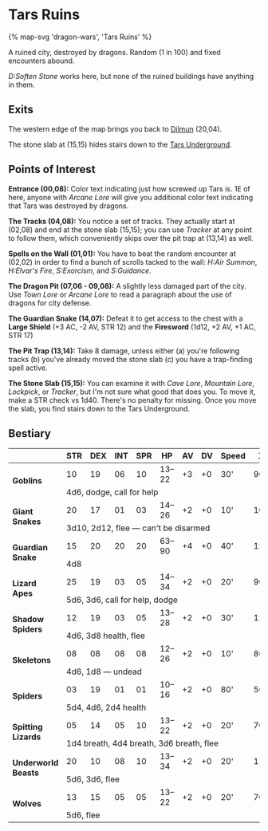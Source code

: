 # Tars Ruins

{% map-svg 'dragon-wars', 'Tars Ruins' %}

A ruined city, destroyed by dragons. Random (1 in 100) and fixed encounters abound.

*D:Soften Stone* works here, but none of the ruined buildings have anything in them.

## Exits

The western edge of the map brings you back to [Dilmun](/dragon-wars/maps/dilmun) (20,04).

The stone slab at (15,15) hides stairs down to the [Tars Underground](/dragon-wars/maps/tars-underground).

## Points of Interest

**Entrance (00,08):** Color text indicating just how screwed up Tars is. 1E of here, anyone with *Arcane Lore* will give you additional color text indicating that Tars was destroyed by dragons.

**The Tracks (04,08):** You notice a set of tracks. They actually start at (02,08) and end at the stone slab (15,15); you can use *Tracker* at any point to follow them, which conveniently skips over the pit trap at (13,14) as well.

**Spells on the Wall (01,01):** You have to beat the random encounter at (02,02) in order to find a bunch of scrolls tacked to the wall: *H:Air Summon*, *H:Elvar's Fire*, *S:Exorcism*, and *S:Guidance*.

**The Dragon Pit (07,06 - 09,08):** A slightly less damaged part of the city. Use *Town Lore* or *Arcane Lore* to read a paragraph about the use of dragons for city defense.

**The Guardian Snake (14,07):** Defeat it to get access to the chest with a **Large Shield** (+3 AC, -2 AV, STR 12) and the **Firesword** (1d12, +2 AV, +1 AC, STR 17)

**The Pit Trap (13,14):** Take 8 damage, unless either (a) you're following tracks (b) you've already moved the stone slab (c) you have a trap-finding spell active.

**The Stone Slab (15,15):** You can examine it with *Cave Lore*, *Mountain Lore*, *Lockpick*, or *Tracker*, but I'm not sure what good that does you. To move it, make a STR check vs 1d40. There's no penalty for missing. Once you move the slab, you find stairs down to the Tars Underground.

## Bestiary

<table>
  <thead>
    <tr>
      <th></th>
      <th>STR</th>
      <th>DEX</th>
      <th>INT</th>
      <th>SPR</th>
      <th>HP</th>
      <th>AV</th>
      <th>DV</th>
      <th>Speed</th>
      <th>XP</th>
    </tr>
  </thead>
  <tbody>
    <tr>
      <td rowspan=2><b>Goblins</b></td>
      <td class="c">10</td>
      <td class="c">19</td>
      <td class="c">06</td>
      <td class="c">10</td>
      <td class="c">13&ndash;22</td>
      <td class="c">+3</td>
      <td class="c">+0</td>
      <td class="c">30'</td>
      <td class="c">90</td>
    </tr><tr>
      <td colspan=9>4d6, dodge, call for help</td>
    </tr><tr>
      <td rowspan=2><b>Giant Snakes</b></td>
      <td class="c">20</td>
      <td class="c">17</td>
      <td class="c">01</td>
      <td class="c">03</td>
      <td class="c">14&ndash;26</td>
      <td class="c">+2</td>
      <td class="c">+0</td>
      <td class="c">10'</td>
      <td class="c">100</td>
    </tr><tr>
      <td colspan=9>3d10, 2d12, flee — can't be disarmed</td>
    </tr><tr>
      <td rowspan=2><b>Guardian Snake</b></td>
      <td class="c">15</td>
      <td class="c">20</td>
      <td class="c">20</td>
      <td class="c">20</td>
      <td class="c">63&ndash;90</td>
      <td class="c">+4</td>
      <td class="c">+0</td>
      <td class="c">40'</td>
      <td class="c">1200</td>
    </tr><tr>
      <td colspan=9>4d8</td>
    </tr><tr>
      <td rowspan=2><b>Lizard Apes</b></td>
      <td class="c">25</td>
      <td class="c">19</td>
      <td class="c">03</td>
      <td class="c">05</td>
      <td class="c">14&ndash;34</td>
      <td class="c">+2</td>
      <td class="c">+0</td>
      <td class="c">20'</td>
      <td class="c">90</td>
    </tr><tr>
      <td colspan=9>5d6, 3d6, call for help, dodge</td>
    </tr><tr>
      <td rowspan=2><b>Shadow Spiders</b></td>
      <td class="c">12</td>
      <td class="c">19</td>
      <td class="c">03</td>
      <td class="c">05</td>
      <td class="c">13&ndash;28</td>
      <td class="c">+2</td>
      <td class="c">+0</td>
      <td class="c">30'</td>
      <td class="c">120</td>
    </tr><tr>
      <td colspan=9>4d6, 3d8 health, flee</td>
    </tr><tr>
      <td rowspan=2><b>Skeletons</b></td>
      <td class="c">08</td>
      <td class="c">08</td>
      <td class="c">08</td>
      <td class="c">08</td>
      <td class="c">12&ndash;26</td>
      <td class="c">+2</td>
      <td class="c">+0</td>
      <td class="c">10'</td>
      <td class="c">80</td>
    </tr><tr>
      <td colspan=9>4d6, 1d8 — undead</td>
    </tr><tr>
      <td rowspan=2><b>Spiders</b></td>
      <td class="c">03</td>
      <td class="c">19</td>
      <td class="c">01</td>
      <td class="c">01</td>
      <td class="c">10&ndash;16</td>
      <td class="c">+2</td>
      <td class="c">+0</td>
      <td class="c">80'</td>
      <td class="c">50</td>
    </tr><tr>
      <td colspan=9>5d4, 4d6, 2d4 health</td>
    </tr><tr>
      <td rowspan=2><b>Spitting Lizards</b></td>
      <td class="c">05</td>
      <td class="c">14</td>
      <td class="c">05</td>
      <td class="c">10</td>
      <td class="c">13&ndash;22</td>
      <td class="c">+2</td>
      <td class="c">+0</td>
      <td class="c">20'</td>
      <td class="c">70</td>
    </tr><tr>
      <td colspan=9>1d4 breath, 4d4 breath, 3d6 breath, flee</td>
    </tr><tr>
      <td rowspan=2><b>Underworld Beasts</b></td>
      <td class="c">20</td>
      <td class="c">10</td>
      <td class="c">08</td>
      <td class="c">10</td>
      <td class="c">13&ndash;34</td>
      <td class="c">+2</td>
      <td class="c">+0</td>
      <td class="c">20'</td>
      <td class="c">110</td>
    </tr><tr>
      <td colspan=9>5d6, 3d6, flee</td>
    </tr><tr>
      <td rowspan=2><b>Wolves</b></td>
      <td class="c">13</td>
      <td class="c">15</td>
      <td class="c">05</td>
      <td class="c">05</td>
      <td class="c">13&ndash;22</td>
      <td class="c">+2</td>
      <td class="c">+0</td>
      <td class="c">20'</td>
      <td class="c">70</td>
    </tr><tr>
      <td colspan=9>5d6, flee</td>
    </tr>
  </tbody>
</table>
